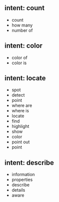 ## intent: count
- count
- how many
- number of

## intent: color
- color of
- color is

## intent: locate
- spot
- detect
- point
- where are
- where is
- locate
- find
- highlight
- show
- color
- point out
- point

## intent: describe
- information
- properties
- describe
- details
- aware 

